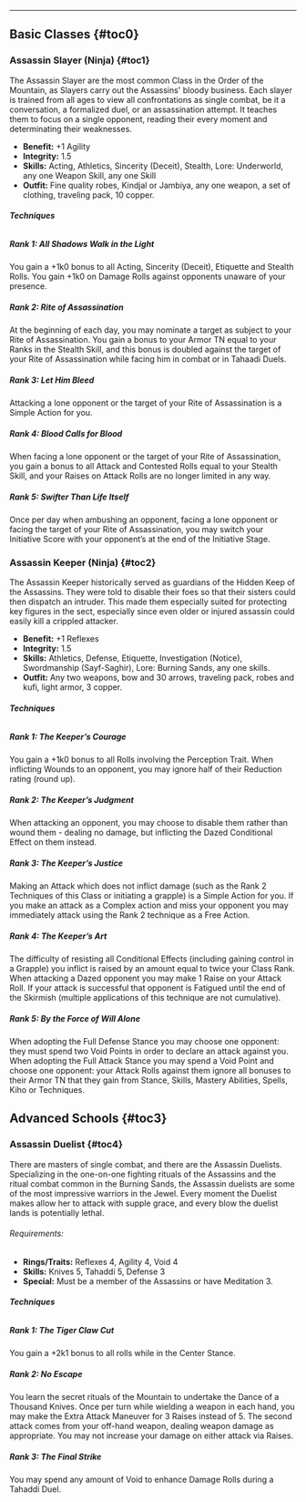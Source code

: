 ---
## <span>Basic Classes</span> {#toc0}

### <span>Assassin Slayer (Ninja)</span> {#toc1}

The Assassin Slayer are the most common Class in the Order of the Mountain, as Slayers carry out the Assassins' bloody business. Each slayer is trained from all ages to view all confrontations as single combat, be it a conversation, a formalized duel, or an assassination attempt. It teaches them to focus on a single opponent, reading their every moment and determinating their weaknesses.

- <strong>Benefit:</strong> +1 Agility
- <strong>Integrity:</strong> 1.5
- <strong>Skills:</strong> Acting, Athletics, Sincerity (Deceit), Stealth, Lore: Underworld, any one Weapon Skill, any one Skill
- <strong>Outfit:</strong> Fine quality robes, Kindjal or Jambiya, any one weapon, a set of clothing, traveling pack, 10 copper.

###### <strong>Techniques</strong>
##### Rank 1: All Shadows Walk in the Light

You gain a +1k0 bonus to all Acting, Sincerity (Deceit), Etiquette and Stealth Rolls. You gain +1k0 on Damage Rolls against opponents unaware of your presence.
##### Rank 2: Rite of Assassination

At the beginning of each day, you may nominate a target as subject to your Rite of Assassination. You gain a bonus to your Armor TN equal to your Ranks in the Stealth Skill, and this bonus is doubled against the target of your Rite of Assassination while facing him in combat or in Tahaadi Duels.
##### Rank 3: Let Him Bleed

Attacking a lone opponent or the target of your Rite of Assassination is a Simple Action for you.
##### Rank 4: Blood Calls for Blood

When facing a lone opponent or the target of your Rite of Assassination, you gain a bonus to all Attack and Contested Rolls equal to your Stealth Skill, and your Raises on Attack Rolls are no longer limited in any way.
##### Rank 5: Swifter Than Life Itself

Once per day when ambushing an opponent, facing a lone opponent or facing the target of your Rite of Assassination, you may switch your Initiative Score with your opponent’s at the end of the Initiative Stage.
### <span>Assassin Keeper (Ninja)</span> {#toc2}

The Assassin Keeper historically served as guardians of the Hidden Keep of the Assassins. They were told to disable their foes so that their sisters could then dispatch an intruder. This made them especially suited for protecting key figures in the sect, especially since even older or injured assassin could easily kill a crippled attacker.

- <strong>Benefit:</strong> +1 Reflexes
- <strong>Integrity:</strong> 1.5
- <strong>Skills:</strong> Athletics, Defense, Etiquette, Investigation (Notice), Swordmanship (Sayf-Saghir), Lore: Burning Sands, any one skills.
- <strong>Outfit:</strong> Any two weapons, bow and 30 arrows, traveling pack, robes and kufi, light armor, 3 copper.

###### <strong>Techniques</strong>
##### Rank 1: The Keeper’s Courage

You gain a +1k0 bonus to all Rolls involving the Perception Trait. When inflicting Wounds to an opponent, you may ignore half of their Reduction rating (round up).
##### Rank 2: The Keeper’s Judgment

When attacking an opponent, you may choose to disable them rather than wound them - dealing no damage, but inflicting the Dazed Conditional Effect on them instead.
##### Rank 3: The Keeper’s Justice

Making an Attack which does not inflict damage (such as the Rank 2 Techniques of this Class or initiating a grapple) is a Simple Action for you. If you make an attack as a Complex action and miss your opponent you may immediately attack using the Rank 2 technique as a Free Action.
##### Rank 4: The Keeper’s Art

The difficulty of resisting all Conditional Effects (including gaining control in a Grapple) you inflict is raised by an amount equal to twice your Class Rank. When attacking a Dazed opponent you may make 1 Raise on your Attack Roll. If your attack is successful that opponent is Fatigued until the end of the Skirmish (multiple applications of this technique are not cumulative).
##### Rank 5: By the Force of Will Alone

When adopting the Full Defense Stance you may choose one opponent: they must spend two Void Points in order to declare an attack against you. When adopting the Full Attack Stance you may spend a Void Point and choose one opponent: your Attack Rolls against them ignore all bonuses to their Armor TN that they gain from Stance, Skills, Mastery Abilities, Spells, Kiho or Techniques.
## <span>Advanced Schools</span> {#toc3}

### <span>Assassin Duelist</span> {#toc4}

There are masters of single combat, and there are the Assassin Duelists. Specializing in the one-on-one fighting rituals of the Assassins and the ritual combat common in the Burning Sands, the Assassin duelists are some of the most impressive warriors in the Jewel. Every moment the Duelist makes allow her to attack with supple grace, and every blow the duelist lands is potentially lethal.

###### Requirements:
- <strong>Rings/Traits:</strong> Reflexes 4, Agility 4, Void 4
- <strong>Skills:</strong> Knives 5, Tahaddi 5, Defense 3
- <strong>Special:</strong> Must be a member of the Assassins or have Meditation 3.

###### <strong>Techniques</strong>
##### Rank 1: The Tiger Claw Cut

You gain a +2k1 bonus to all rolls while in the Center Stance.
##### Rank 2: No Escape

You learn the secret rituals of the Mountain to undertake the Dance of a Thousand Knives. Once per turn while wielding a weapon in each hand, you may make the Extra Attack Maneuver for 3 Raises instead of 5. The second attack comes from your off-hand weapon, dealing weapon damage as appropriate. You may not increase your damage on either attack via Raises.
##### Rank 3: The Final Strike

You may spend any amount of Void to enhance Damage Rolls during a Tahaddi Duel.

